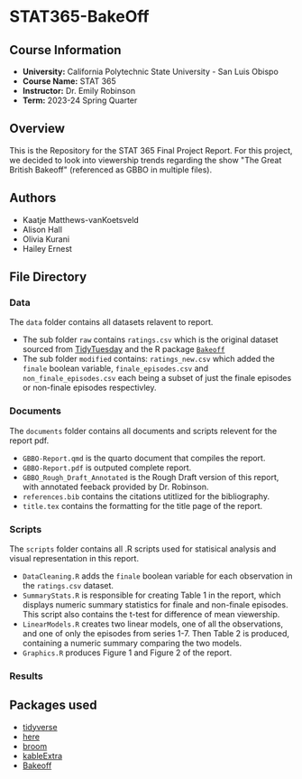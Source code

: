 # STAT365-BakeOff

## Course Information

- **University:** California Polytechnic State University - San Luis Obispo
- **Course Name:** STAT 365
- **Instructor:** Dr. Emily Robinson
- **Term:** 2023-24 Spring Quarter

## Overview

This is the Repository for the STAT 365 Final Project Report. For this project, we decided to look into viewership trends regarding the show "The Great British Bakeoff" (referenced as GBBO in multiple files). 

## Authors

- Kaatje Matthews-vanKoetsveld
- Alison Hall
- Olivia Kurani
- Hailey Ernest

## File Directory

### Data

The `data` folder contains all datasets relavent to report. 

- The sub folder `raw` contains `ratings.csv` which is the original dataset sourced from [TidyTuesday](https://github.com/rfordatascience/tidytuesday/tree/master/data/2022/2022-10-25) and the R package [`Bakeoff`](https://bakeoff.netlify.app/)
- The sub folder `modified` contains: `ratings_new.csv` which added the `finale` boolean variable, `finale_episodes.csv` and `non_finale_episodes.csv` each being a subset of just the finale episodes or non-finale episodes respectivley.

### Documents

The `documents` folder contains all documents and scripts relevent for the report pdf.

- `GBBO-Report.qmd` is the quarto document that compiles the report.
- `GBBO-Report.pdf` is outputed complete report.
- `GBBO_Rough_Draft_Annotated` is the Rough Draft version of this report, with annotated feeback provided by Dr. Robinson.
- `references.bib` contains the citations utitlized for the bibliography.
- `title.tex` contains the formatting for the title page of the report.

### Scripts

The `scripts` folder contains all .R scripts used for statisical analysis and visual representation in this report.

- `DataCleaning.R` adds the `finale` boolean variable for each observation in the `ratings.csv` dataset.
- `SummaryStats.R` is responsible for creating Table 1 in the report, which displays numeric summary statistics for finale and non-finale episodes. This script also contains the t-test for difference of mean viewership.
- `LinearModels.R` creates two linear models, one of all the observations, and one of only the episodes from series 1-7. Then Table 2 is produced, containing a numeric summary comparing the two models.
- `Graphics.R` produces Figure 1 and Figure 2 of the report.

### Results



## Packages used

- [tidyverse](https://www.tidyverse.org/packages/)
- [here](https://here.r-lib.org/)
- [broom](https://broom.tidymodels.org/)
- [kableExtra](https://cran.r-project.org/web/packages/kableExtra/vignettes/awesome_table_in_html.html)
- [Bakeoff](https://bakeoff.netlify.app/)

